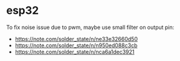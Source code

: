 # esp32

To fix noise issue due to pwm, maybe use small filter on output pin:

- https://note.com/solder_state/n/ne33e32660d50
- https://note.com/solder_state/n/n950ed088c3cb
- https://note.com/solder_state/n/nca6a1dec3921
